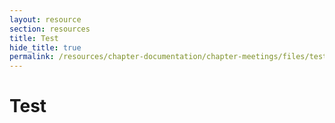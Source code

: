 ```yaml
---
layout: resource
section: resources
title: Test
hide_title: true
permalink: /resources/chapter-documentation/chapter-meetings/files/test/
---
```


# Test
